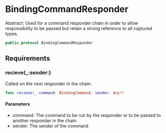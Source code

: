 # BindingCommandResponder

Abstract:​
Used for a command responder chain in order to allow responsibility to be passed
but retain a strong reference to all captured types.

``` swift
public protocol BindingCommandResponder
```

## Requirements

### recieve(\_:​sender:​)

Called on the next responder in the chain.

``` swift
func recieve(_ command: BindingCommand, sender: Any?)
```

#### Parameters

  - command: The command to be run by the responder or to be passed to another responder in the chain
  - sender: The sender of the command
